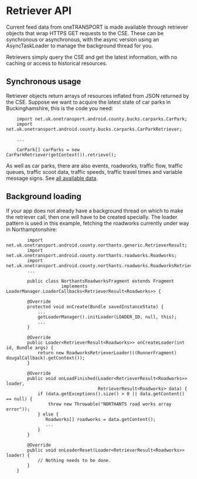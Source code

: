 Retriever API
=============

Current feed data from oneTRANSPORT is made available through retriever
objects that wrap HTTPS GET requests to the CSE.  These can be synchronous
or asynchronous, with the async version using an AsyncTaskLoader to manage
the background thread for you.

Retrievers simply query the CSE and get the latest information, with no
caching or access to historical resources.

## Synchronous usage

Retriever objects return arrays of resources inflated from JSON returned by
the CSE.  Suppose we want to acquire the latest state of car parks in
Buckinghamshire, this is the code you need:

        import net.uk.onetransport.android.county.bucks.carparks.CarPark;
        import net.uk.onetransport.android.county.bucks.carparks.CarParkRetriever;
        
        ...
        
        CarPark[] carParks = new CarParkRetriever(getContext()).retrieve();

As well as car parks, there are also events, roadworks, traffic flow, traffic
queues, traffic scoot data, traffic speeds, traffic travel times and variable
message signs.  See [all available data](available_data.html).

## Background loading

If your app does not already have a background thread on which to make the
retriever call, then one will have to be created specially.  The loader
pattern is used in this example, fetching the roadworks currently under way
in Northamptonshire:

            import net.uk.onetransport.android.county.northants.generic.RetrieverResult;
            import net.uk.onetransport.android.county.northants.roadworks.Roadworks;
            import net.uk.onetransport.android.county.northants.roadworks.RoadworksRetrieverLoader;
            ...
            
            public class NorthantsRoadworksFragment extends Fragment
                         implements LoaderManager.LoaderCallbacks<RetrieverResult<Roadworks>> {
        
            @Override
            protected void onCreate(Bundle savedInstanceState) {
                ...
                getLoaderManager().initLoader(LOADER_ID, null, this);
                ...
            }
        
            @Override
            public Loader<RetrieverResult<Roadworks>> onCreateLoader(int id, Bundle args) {
                return new RoadworksRetrieverLoader(((RunnerFragment) dougalCallback).getContext());
            }
            
            @Override
            public void onLoadFinished(Loader<RetrieverResult<Roadworks>> loader,
                                       RetrieverResult<Roadworks> data) {
                if (data.getExceptions().size() > 0 || data.getContent() == null) {
                    throw new Throwable("NORTHANTS road works array error"));
                } else {
                   Roadworks[] roadworks = data.getContent();
                   ...
                }
            }
        
            @Override
            public void onLoaderReset(Loader<RetrieverResult<Roadworks>> loader) {
                // Nothing needs to be done.
            }
        }
